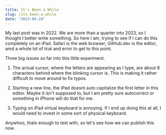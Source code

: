 ```yaml
---
title: It's Been a While
slug: /its-been-a-while
date: "2023-04-24"
---
```


 My last post was in 2022. We are more than a quarter into 2023, so I thought I better write something. So here I am, trying to see if I can do this completely on an iPad.  Safari is the web browser, GitHub.dev is the editor, amd a whole lot of trial and error to get to this point.

 Three big issues so far into this little experiment. 

 1. The actual cursor, where the letters are appearing as I type, are about 8 characters behind where the blinking cursor is. This is making it rather difficult to move around to fix typos.

 2. Starting a new line, the iPad doesnt auto capitalize the first letter in this editor. Maybe it isn't supposed to, but I am pretty sure autocorrect or something in iPhone will do that for me. 

3. Typing on iPad virtual keyboard is annoying. If I end up doing this at all, I would need to invest in some sort of physical keyboard. 

Anywhoo, thats enough to test with, so let's see how we can publish this now.